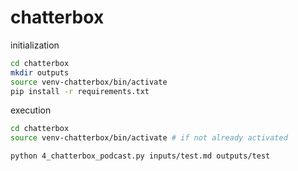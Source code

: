 
# chatterbox

initialization
``` bash
cd chatterbox
mkdir outputs
source venv-chatterbox/bin/activate
pip install -r requirements.txt
```

execution
``` bash
cd chatterbox
source venv-chatterbox/bin/activate # if not already activated
```

``` bash
python 4_chatterbox_podcast.py inputs/test.md outputs/test
```

